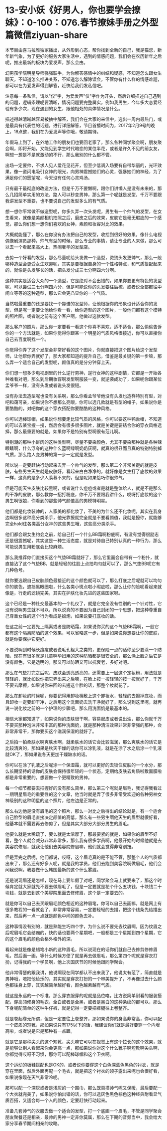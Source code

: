 # 13-安小妖《好男人，你也要学会撩妹》：0-100：076.春节撩妹手册之外型篇微信ziyuan-share

本节目由喜马拉雅独家播出，从外形到心态，帮你找到全新的自己，我是猫您，新年新气象，为了更好的服务大家生活中，遇到的情感问题，我们会在农历新年之后呢，推出最新的板块为爱发声，那么会由。

幻男孩学院明星导师强强联手，为你解答感情中的纠结和疑惑，不知道怎么跟女生聊天，不知道怎么推进关系，不知道怎么解除误会，不管你有什么样的情感难题，都可以在为爱发声得到解答，赶快给我们发私信吧。

注意每一条私信，请以"仅"字，为爱发声"仅"字作为开头，然后详细描述自己遇到的问题，逻辑条理呢要清晰，情况问题要完整属实，例如我男生，今年多大恋爱经验有多少次，现在遇到的女生，跟他相处的具体情况是什么。

描述得越清晰越容易被抽中解答，我们会在大家的来信中，选出一周内最热门，或是最具有代表性的话题，进行详细解答，节目首播时间为，2017年2月9号的晚上，18点整，我们在为爱发声等你哦，敬请期待。

年假马上到了，在外地工作的朋友们也要回老家了，那么各种同学聚会啊，朋友聚会啊，即将开始，又能见到学生时代暗恋的某位半花，或者是许久不见的前女友，啊想一想是不是就激动的不行，那么我别的什么都不管。

出场一定要帅，不求人见人爱花见花开，但至少低调入场要有自带华丽的，光环效果，像一道闪电吸引女神的眼光，向男神震撼她们的心灵，强暴她们的神经，为了满足你们的愿望呢，今天没有任何心灵鸡汤。

只有最干最彻底的改造方法，但是千万不要懒啊，跟你们讲懒人是没有未来的，那么几招简单实用的方法，路人可以秒变男神，那么第一个呢就是发型，千万不要跟我讲发型不重要，也不要说自己的发型多么的有气质。

想一想你平常做不做造型呢，你多久弄一次头发呢，男生有一个帅气的发型，在女生看来，就像是美颜相机拍照之后，磨皮之后的效果，皮肤它是毫无瑕疵的一个感觉，那么你们想一想你们喜欢的女神，素颜和妆容对比的效果。

大概就能懂了，那么在你没有办法把自己的发型，收拾到很好的效果，像什么电视偶像剧演员那种，帅气有型的时候，那么专业的事情，请让专业的人来做，那么可以去一个看起来高大上，热闹奢华的发型店。

去剪一个好看的发型，那么尽量呢给头发做一个造型，烫烫头发更帅气，那么一般哪种造型会更受女生欢迎呢，其实是要根据自身的一个性格特点，和气质搭配起来的，就像是头发够长的话，把头发分成三七分啊四六分啊。

这种其实是适合大众的一个造型，它是绝对不会出错的，如果你要更有特色的发型呢，可以尝试三七分啊四六分，但是可能说你的头发要往后梳，或者说全部都往中间立等等的这种造型，那么它会更凸显你的一个气质。

当然啦最重要的还是要找一个靠谱的发型师，让他根据你的形象设计适合你的发型，但是呢一定要让他给你看一看，给你造型的这个图片，一般他们都有这个模特的照片图，或者说之前有这个客户啊，他做过这款发型。

那么客户的照片，那么你一定要看一看这个你喜不喜欢，适不适合，那么偷偷告诉你的一个方法就是，如果你觉得你跟某一个明星的气质风格很接近，你可以直接你自己去百度啊找一个。

你觉得你弄了这个发型会非常好看的这个图片，你就直接把这个图片给这个发型师，让他帮你弄就好了，那大家都知道的提升自己，借鉴是最关键的第一步嘛，那么弄一个适合自己的发型呢，颜值真的是分分钟穿上天。

你们想一想多少电视剧里的什么逆行男神，逆行女神的这种剧情，它都是一开始各种难看对吧，那么到后期妆容啊发型啊服装一变，就逆袭成功了，如果呢你跟某位孟爷爷一样，没有头发或者说头发很短。

没有办法去造型呢也没有关系啊，那么你看孟爷爷他没有头发也造样特别有型，对吧和蔼可亲，如果说你不想那么亮眼，你可以选几款就是有型的帽子，如果说你是要酷酷的，对吧你的这个穿衣搭配你要酷酷的这种风格。

你可以选棒球帽，如果说你想要走比较气质的风格，你可以要这种鸭舌帽，不知道的可以去某宝搜一搜，然后会有很多很多图片，就是关键是要结合你的穿衣风格选择，那么最重要的就是，如果你不是特别有型啊很有范儿啊。

特别潮的那种小鲜肉的这种类型啊，尽量不要染颜色，尤其不要染那种就是各种辣眼睛啊，什么浮夸的这种什么蓝啊绿啊奶奶灰啊，就真的很丑而且真的特别特别掉气质，那么路人变男神的第一步一定就是发型。

所以说一定要赶快行动起来去弄一个帅气的发型，那么第二个非常关键的就是皮肤，有些男生天生就是皮肤好，看起来白白净净的，就好像是女生打了底妆的效果一样，这真的是多少人羡慕不来的，但是呢如果恰巧你很帅气。

但是可能天生皮肤比较黑啊，或者说什么痘痘或者是就是整体给人，就是不是那么的干净的皮肤，那么教你一招打粉底，你千万不要跟我讲什么，哎呀打底妆的这个男生啊很娘，你看到的那些帅气颜值高的男模特明星。

他们都是化妆装帅的，人家美的都化妆了，不美的为什么还不化妆呢，其实在我身边啊很多这种高分类杀手，他光靠撩就完全就是不要看颜值，我就是撩你，就能够完全hold住各类高分女神的这些男生哦，这些高分类杀手。

他们都会跟女生约会之前，给自己打一个什么BB霜啊粉底啊，有没有觉得很励志还是很震撼呢，其实这是一种生活态度，就是对待自己特别认真的一种行为，那么可能说男生用粉底会比较麻烦。

那么我推荐你们直接买这个气垫BB霜就好了，那么它里面会自带有一个粉扑，就直接沾了这个气垫BB，就是轻轻的往脸上点拍均匀就可以了，那么气垫BB呢它有几种色号。

就你要选跟自己皮肤颜色最接近的这个颜色就可以了，那么打底之后呢就可以均匀你的肤色，遮挡黑眼圈啦，什么各类小斑点啦小瑕疵啦，那么让你的脸呢看起来就像是，行走的滤镜完美，其实在护肤化妆先进的这些国家呀。

这个已经是一种社交最基本的一个礼仪了，就是它完全没有性别的一个针对性，它没有说啊男生就不可以，所以说真的不要因为自己封闭的一个思想，把这种尊重自己尊重女性的这个行为看成是娘炮，如果说要打底妆的话。

在这之前一定要先上隔离或者是防晒霜，如果说你买的这个气垫BB霜啊，一般它都有这个隔离防晒的这个效果，可以省略这一步，但是如果说你想要让你的皮肤，就是你要保护它更好。

不要说啊到时候长痘痘或者说毛孔粗大之类的，更保险一点的话你至少要涂一个防晒，现在有很多就是儿童啊孕妇用的这种防晒都是很安全的，那么涂上脸之后它是没有颜色，它是透明的，那又可以防晒又可以抗衰老，多好对吧。

那么在气垫打完之后呢，皮肤会透亮透亮的，还需要上一层这个定妆粉，用法就是轻轻的，就比如说你把它弄出来之后嘛，在脸上按一按轻轻的按一按就好了，千万不要去摩擦，如果说你来回的去搓这个脸的话，那整个妆就花了。

那么在卸妆的时候呢，你要记得用卸妆棉敷上这个卸妆水，轻轻的去擦掉底妆，而且卸妆一定要卸干净，之后用这个洗面奶去洗干净就好了，那么说到这里呢，就再说一说化妆之前的一个护理的步骤吧，那么用洗面奶是最基本的。

相信大家都知道了，如果说你的皮肤很干啊，容易起皮或者说出油，那么你就千万不要买那种泡沫非常丰富的那种洗面奶，就是那种清洁效果非常非常强的那种，会非常非常干，那你要买这个滋润保湿的就好了。

之后拍一拍柔肤水啊爽肤水啊，就柔肤水的话它会比较滋润，那么爽肤水的话它是比较清爽的，那如果是秋天干燥的话你可以涂乳液，就是在涂了水之后涂一个乳液就OK了，那如果说冬天更加干燥缺水的话。

你可以在涂了乳液之后呢涂一个保湿霜，就可以更好的去锁住皮肤的一个水分，那么长期坚持的话你的皮肤会保持很年轻的一个状态，定期给皮肤去角质啦敷面膜啦都是非常重要的，想要做一个更精致的男神。

每一个细节都要去把握好的没有那么简单，那么第三个呢就是眉毛，我记得我看过一期明星眉毛的重要性的这个文章，他当时就是弄了很多非常受欢迎的各种男神女神级别的这种明星的这个照片，他左边是正常的。

那么右边他是没有眉毛的这个照片，那么一对比之后得出的结论就是，有一个适合自己脸型的眉毛直接决定颜值的高低，那么有一些男生啊他天生的眉型就很好看，他基本就不需要再去修剪了，但是其实大部分大部分男生的眉毛。

他要么就是太稀疏了，要么就是太浓厚了，那最要紧的就是，如果你的眉型不好看，整个人就会减分非常非常多，那么我有很多学员啊，他最开始的时候他就是去美容院修眉，就我让他们去美容院修眉嘛，他们就会觉得非常别扭。

但是弄完之后呢，他们都说，哎呀，这个眉毛真的是不能不管，那整个人的气质都出来了，那么还有好多人呢，就是我的学员，他们去跑到美容院啊做眉毛，他们会问我说啊，我要做什么韩国最新的这个什么雾眉。

还是说现眉还是怎样，现在马上要年假了对吧，同学聚会马上就要来了，那这个时候肯定就大家就先不要去做眉毛了，但是一定要就是花个什么五块钱，十块钱二十块钱，就是去到这个美容院里面去修修眉，这个是一定要去的。

就是你可以自己去买跟眉毛颜色相近的这种眉笔，你可以自己去画嘛，就是网上有很多教程的一看就会了，非常非常容易，一定要轻轻的去描，把这个线条先给描出来，然后再一点一点就是颜色中间的颜色去补。

这种事情没有别的，就是熟能生巧四个字，为什么说不要先去纹眉啊，因为纹眉之后呢眉毛它会结痂的，快的话也要两个星期吧，一般都是三个星期到四个星期，它的这个眉毛的颜色会格外格外的深。

看起来就是像是蜡笔小新的这种眉毛，所以说现在的话你们就自己去修剪修修眉毛，然后画一画，等什么时候方便了就是再去做眉毛，那么第四个呢就是穿衣打扮，记得我的一个学员啊，他上次国庆节的时候他跟同学聚会。

他非常得瑟的跟我讲，他说啊现在同学都认不出来我了，他说太有范了，简直就是男神哦，嗯把他给乐的，其实就是穿衣打扮的一个审美提升了，不再像过去什么颜色都往身上穿，其实越简单越好看，颜色越素越有气质。

就这是永远的一个标准，那么穿衣服穿的呢就是品位咯，比方说简单耐看的服装搭配，穿高领修身的毛衣，全白或者是全黑，或者是黑白的这种条纹的都可以，那么下身呢配简单的这种牛仔裤，就是记得一定要把裤腿往上卷整齐。

就是卷起卷无所谓，但是一定要往上卷整齐，那如果说你的身高非常高，你可以配一个皮质的短靴，那如果说只有175以下的话，我建议你们就是最好要穿一个内增高啦，或者说是它是那种有一点跟。

就是它是那种尖头的这个短靴，尖头嘛它可以在视觉上有这个拉长的这个效果，就是能够让别人看起来你会更高一点，那如果说你对这个什么靴子啊短靴啊尖头啊，你都觉得哎呀不习惯，那你可以配棒球帽和这个卫衣啊。

这个运动的板鞋搭配也是OK的，或者说你要穿这个白色深蓝色黑色的衬衣，就是穿在里面，然后外面再配一个毛衣，就是把这个衬衣的领子露出来呢也会很好看，如果说像现在天气非常冷呢。

那可以配一个深灰或者是浅灰的一个围巾，那么既百搭帅气呢又保暖，最后要配一个大衣就完美了，如果说你怕出错的话，你可以选灰色黑色棕色这种经典耐看显气质百搭，又适合每一个人的颜色，定要赶快行动起来。

准备几套帅气的衣服去做一个适合的发型，打一个底画一个眉毛，不管是同学聚会朋友聚餐还是相亲，最帅的男神一定非你莫属，那么在下期的音频当中，我会给大家分享春节期间相亲的攻略。

